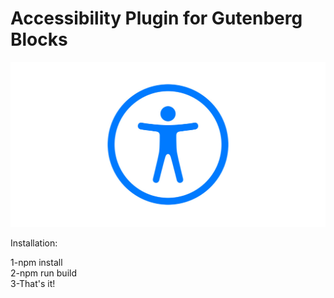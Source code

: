 # Accessibility Plugin for Gutenberg Blocks

![Accessibility](./accessibility-img.jpg)

Installation:

1-npm install  
2-npm run build  
3-That's it!
